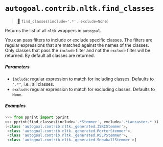 # `autogoal.contrib.nltk.find_classes`

> [📝](/usr/lib/python3/dist-packages/autogoal/contrib/nltk/__init__.py#L5)
> `find_classes(include='.*', exclude=None)`

Returns the list of all `nltk` wrappers in `autogoal`.

You can pass filters to include or exclude specific classes.
The filters are regular expressions that are matched against
the names of the classes. Only classes that pass the `include` filter
and not the `exclude` filter will be returned.
By default all classes are returned.

##### Parameters

- `include`: regular expression to match for including classes. Defaults to `".*"`, i.e., all classes.
- `exclude`: regular expression to match for excluding classes. Defaults to `None`.

##### Examples

```python
>>> from pprint import pprint
>>> pprint(find_classes(include='.*Stemmer', exclude='.*Lancaster.*'))
[<class 'autogoal.contrib.nltk._generated.ISRIStemmer'>,
 <class 'autogoal.contrib.nltk._generated.PorterStemmer'>,
 <class 'autogoal.contrib.nltk._generated.RSLPStemmer'>,
 <class 'autogoal.contrib.nltk._generated.SnowballStemmer'>]

```
